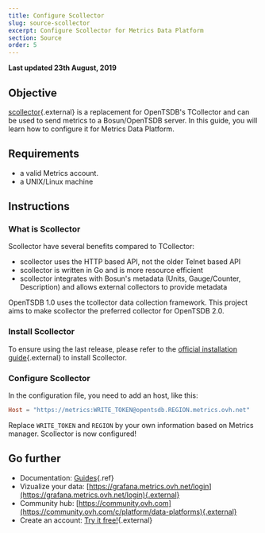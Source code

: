 ```yaml
---
title: Configure Scollector
slug: source-scollector
excerpt: Configure Scollector for Metrics Data Platform
section: Source
order: 5
---
```

**Last updated 23th August, 2019**

## Objective

[scollector](https://bosun.org/scollector/){.external} is a replacement for OpenTSDB's TCollector and can be used to send metrics to a Bosun/OpenTSDB server. In this guide, you will learn how to configure it for Metrics Data Platform.

## Requirements

- a valid Metrics account.
- a UNIX/Linux machine

## Instructions

### What is Scollector

Scollector have several benefits compared to TCollector:

- scollector uses the HTTP based API, not the older Telnet based API
- scollector is written in Go and is more resource efficient
- scollector integrates with Bosun's metadata (Units, Gauge/Counter, Description) and allows external collectors to provide metadata

OpenTSDB 1.0 uses the tcollector data collection framework. This project aims to make scollector the preferred collector for OpenTSDB 2.0.

### Install Scollector

To ensure using the last release, please refer to the [official installation guide](https://bosun.org/scollector/){.external} to install Scollector.

### Configure Scollector

In the configuration file, you need to add an host, like this:

```toml
Host = "https://metrics:WRITE_TOKEN@opentsdb.REGION.metrics.ovh.net"
```

Replace `WRITE_TOKEN` and `REGION` by your own information based on Metrics manager. Scollector is now configured!

## Go further

- Documentation: [Guides](../product.fr-fr.md){.ref}
- Vizualize your data: [https://grafana.metrics.ovh.net/login](https://grafana.metrics.ovh.net/login){.external}
- Community hub: [https://community.ovh.com](https://community.ovh.com/c/platform/data-platforms){.external}
- Create an account: [Try it free!](https://www.ovh.com/fr/order/express/#/new/express/resume?products=~(~(planCode~'metrics-free-trial~configuration~(~(label~'region~values~(~'gra1)))~option~(~)~quantity~1~productId~'metrics))&paymentMeanRequired=0){.external}
